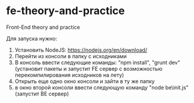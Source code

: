 # fe-theory-and-practice
Front-End theory and practice

Для запуска нужно:
1) Установить NodeJS: https://nodejs.org/en/download/
2) Перейти из консоли в папку с исходниками
3) В консоль ввести следующие команды: "npm install", "grunt dev" (установит пакеты и запустит FE сервер с возможностью перекомпилирования исходников на лету)
4) Открыть еще одно окно консоли и зайти в ту же папку
5) в окно второй консоли ввести следующую команду "node be\init.js" (запустит BE сервер)
